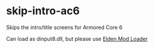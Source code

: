 # skip-intro-ac6
Skips the intro/title screens for Armored Core 6


Can load as dinput8.dll, but please use [Elden Mod Loader﻿](https://www.nexusmods.com/eldenring/mods/117)
